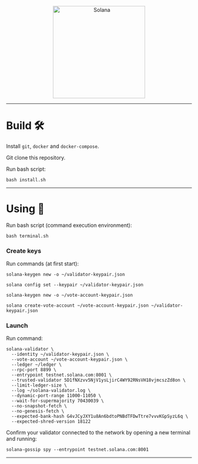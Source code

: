 <p align="center">
  <a href="https://solana.com">
    <img alt="Solana" src="https://i.imgur.com/uBVzyX3.png" width="250" />
  </a>
</p>

---

# Build 🛠

Install `git`, `docker` and `docker-compose`.

Git clone this repository.


Run bash script:

```
bash install.sh
```

---

# Using 👏

Run bash script (command execution environment):

```
bash terminal.sh
```

### Create keys

Run commands (at first start):

```
solana-keygen new -o ~/validator-keypair.json
```
```
solana config set --keypair ~/validator-keypair.json
```
```
solana-keygen new -o ~/vote-account-keypair.json
```
```
solana create-vote-account ~/vote-account-keypair.json ~/validator-keypair.json
```

### Launch

Run command:

```
solana-validator \
  --identity ~/validator-keypair.json \
  --vote-account ~/vote-account-keypair.json \
  --ledger ~/ledger \
  --rpc-port 8899 \
  --entrypoint testnet.solana.com:8001 \
  --trusted-validator 5D1fNXzvv5NjV1ysLjirC4WY92RNsVH18vjmcszZd8on \
  --limit-ledger-size \
  --log ~/solana-validator.log \
  --dynamic-port-range 11000-11050 \
  --wait-for-supermajority 70430039 \
  --no-snapshot-fetch \
  --no-genesis-fetch \
  --expected-bank-hash G4vJCyJXY1u8An6bdtoPNBdTFDwTtre7vvvKGpSyzL6q \
  --expected-shred-version 18122
```

Confirm your validator connected to the network by opening a new terminal and running:

```
solana-gossip spy --entrypoint testnet.solana.com:8001
```


---

